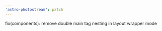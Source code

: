 ```yaml
---
'astro-photostream': patch
---
```


fix(components): remove double main tag nesting in layout wrapper mode
